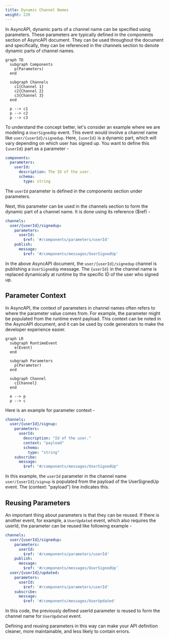 ```yaml
---
title: Dynamic Channel Names
weight: 220
---
```


In AsyncAPI, dynamic parts of a channel name can be specified using parameters. These parameters are typically defined in the components section of AsyncAPI document. They can be used throughout the document and specifically, they can be referenced in the channels section to denote dynamic parts of channel names.

```mermaid
graph TD
  subgraph Components
    p(Parameters)
  end

  subgraph Channels
    c1{Channel 1}
    c2{Channel 2}
    c3{Channel 3}
  end

  p --> c1
  p --> c2
  p --> c3
```

To understand the concept better, let's consider an example where we are modeling a `UserSignedUp` event. This event would involve a channel name like `user/{userId}/signedup`. Here, `{userId}` is a dynamic part, which will vary depending on which user has signed up. You want to define this `{userId}` part as a parameter -

```yml
components:
  parameters:
    userId:
      description: The ID of the user.
      schema:
        type: string
```

The `userId` parameter is defined in the components section under parameters.

Next, this parameter can be used in the channels section to form the dynamic part of a channel name. It is done using its reference ($ref) -

```yml
channels:
  user/{userId}/signedup:
    parameters:
      userId:
        $ref: '#/components/parameters/userId'
    publish:
      message:
        $ref: '#/components/messages/UserSignedUp'
```

In the above AsyncAPI document, the `user/{userId}/signedup` channel is publishing a `UserSignedUp` message. The `{userId}` in the channel name is replaced dynamically at runtime by the specific ID of the user who signed up.

## Parameter Context

In AsyncAPI, the context of parameters in channel names often refers to where the parameter value comes from. For example, the parameter might be populated from the runtime event payload. This context can be noted in the AsyncAPI document, and it can be used by code generators to make the developer experience easier.

```mermaid
graph LR
  subgraph RuntimeEvent
    e(Event)
  end

  subgraph Parameters
    p(Parameter)
  end

  subgraph Channel
    c{Channel}
  end

  e --> p
  p --> c
```

Here is an example for parameter context -

```yml
channels:
  user/{userId}/signup:
    parameters:
      userId:
        description: "Id of the user."
        context: "payload"
        schema:
          type: "string"
    subscribe:
      message:
        $ref: "#/components/messages/UserSignedUp"
```

In this example, the `userId` parameter in the channel name `user/{userId}/signup` is populated from the payload of the UserSignedUp event. The (context: "payload") line indicates this.

## Reusing Parameters

An important thing about parameters is that they can be reused. If there is another event, for example, a `UserUpdated` event, which also requires the userId, the parameter can be reused like following example -

```yml
channels:
  user/{userId}/signedup:
    parameters:
      userId:
        $ref: '#/components/parameters/userId'
    publish:
      message:
        $ref: '#/components/messages/UserSignedUp'
  user/{userId}/updated:
    parameters:
      userId:
        $ref: '#/components/parameters/userId'
    subscribe:
      message:
        $ref: '#/components/messages/UserUpdated'
```

In this code, the previously defined userId parameter is reused to form the channel name for `UserUpdated` event.

Defining and reusing parameters in this way can make your API definition cleaner, more maintainable, and less likely to contain errors.
